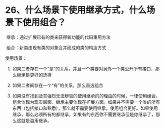 # 26、什么场景下使用继承方式，什么场景下使用组合？

​    继承：通过扩展已有的类来获得新功能的代码重用方法

​    组合：新类由现有类的对象合并而成的类的构造方式

使用场景：

1. 如果二者存在一个“是”的关系，并且一个类要对另外一个类公开所有接口，那么继承是更好的选择

2. 如果二者间存在一个“有”的关系，那么首选组合

3. 如果没有找到及其强烈无法辩驳的使用继承的的理由的时候，一律使用组合。组合体现为现实层面，继承主要体现在扩展方面。如果并不需要一个类的所有东西（包括接口和熟悉），那么就不需要使用继承，使用组合更好。如果使用继承，那么必须所有的都继承，如果有的东西你不需要继承但是你继承了，那么这就是滥用继承。

 